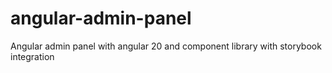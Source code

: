 # angular-admin-panel
Angular admin panel with angular 20 and component library with storybook integration
